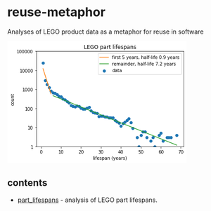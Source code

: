 # reuse-metaphor
Analyses of LEGO product data as a metaphor for reuse in software

![part lifespans](decay.png)

## contents

* [part_lifespans](lego_lifespans.ipynb) - analysis of LEGO part lifespans.
